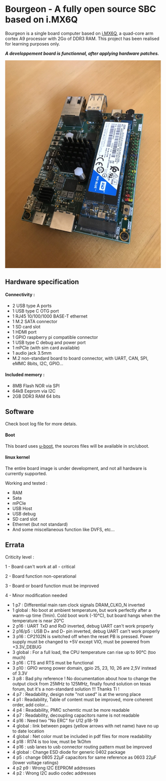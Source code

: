 # Bourgeon - A fully open source SBC based on i.MX6Q

Bourgeon is a single board computer based on [i.MX6Q](https://www.nxp.com/products/processors-and-microcontrollers/arm-processors/i-mx-applications-processors/i-mx-6-processors/i-mx-6quad-processors-high-performance-3d-graphics-hd-video-arm-cortex-a9-core:i.MX6Q), a quad-core arm cortex A9 processor with 2Go of DDR3 RAM.
This project has been realised for learning purposes only.

_**A developpement board is functionnal, after applying hardware patches.**_

![bourgeon](img.png)

## Hardware specification

#### Connectivity :
- 2 USB type A ports
- 1 USB type C OTG port 
- 1 RJ45 10/100/1000 BASE-T ethernet
- 1 M.2 SATA connector 
- 1 SD card slot
- 1 HDMI port
- 1 GPIO raspberry pi compatible connector
- 1 USB type C debug and power port
- 1 mPCIe (with sim card available)
- 1 audio jack 3.5mm
- M.2 non-standard board to board connector, with UART, CAN, SPI, eMMC 8bits, I2C, GPIO...

#### Included memory :
- 8MB Flash NOR via SPI
- 64kB Eeprom via I2C
- 2GB DDR3 RAM 64 bits

## Software

Check boot log file for more detais.

#### Boot

This board uses [u-boot](https://www.denx.de/project/u-boot/), the sources files will be available in src/uboot.


#### linux kernel

The entire board image is under development, and not all hardware is currently supported.

Working and tested :
- RAM
- Sata
- mPCIe
- USB Host
- USB debug
- SD card slot
- Ethernet (but not standard)
- And some miscellaneous function like DVFS, etc...

## Errata

Criticity level :

1 - Board can't work at all - critical

2 - Board function non-operational

3 - Board or board function must be improved

4 - Minor modification needed

- 1 p7 : Differential main ram clock signals DRAM_CLKO_N inverted 
- 1 global : No boot at ambient temperature, but work perfectly after a warm-up time (1min). Cold boot work (-10°C), but board hangs when the temperature is near 20°C 
- 2 p16 : UART TxD and RxD inverted, debug UART can't work properly
- 2 p16/p5 : USB D+ and D- pin inverted, debug UART can't work properly
- 3 p16 : CP2102N is switched off when the reset PB is pressed. Power supply must be changed to +5V except VIO, must be powered from +3.3V_DEBUG
- 3 global : For a full load, the CPU temperature can rise up to 90°C (too much)
- 3 p16 : CTS and RTS must be functional
- 3 p10 : GPIO wrong power domain, gpio 25, 23, 10, 26 are 2,5V instead of 3.3V
- 3 p8 : Bad phy reference ! No documentation about how to change the output clock from 25MHz to 125MHz, finally found solution on texas forum, but it's a non-standard solution !!! Thanks Ti !  
- 4 p7 : Readability, design note "not used" is at the wrong place
- 4 p1 : Readability, Table of content must be improved, more coherent order, add color...
- 4 p4 : Readability, PMIC schemtic must be more readable
- 4 p7 : Readability, decoupling capacitors name is not readable
- 4 p16 : Need two "No ERC" for U12 p18-19
- 4 global : link between pages (yellow arrows with net name) have no up to date location
- 4 global : Net color must be included in pdf files for more readability
- 4 p18 : R174 is too low, must be 1kOhm
- 4 p16 : usb lanes to usb connector routing pattern must be improved
- 4  global : Change ESD diode for generic 0402 package
- 4 p5 : change 0805 22µF capacitors for same reference as 0603 22µF (lower voltage ratings)
- 4 p2 p9 : Wrong I2C EEPROM addresses
- 4 p2 : Wrong I2C audio codec addresses

